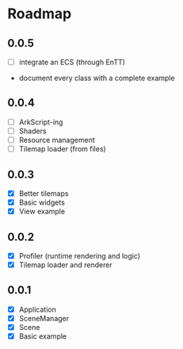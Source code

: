 # Roadmap

## 0.0.5
- [ ] integrate an ECS (through EnTT)
- document every class with a complete example

## 0.0.4
- [ ] ArkScript-ing
- [ ] Shaders
- [ ] Resource management
- [ ] Tilemap loader (from files)

## 0.0.3
- [x] Better tilemaps
- [x] Basic widgets
- [x] View example

## 0.0.2
- [x] Profiler (runtime rendering and logic)
- [x] Tilemap loader and renderer

## 0.0.1
- [x] Application
- [x] SceneManager
- [x] Scene
- [x] Basic example